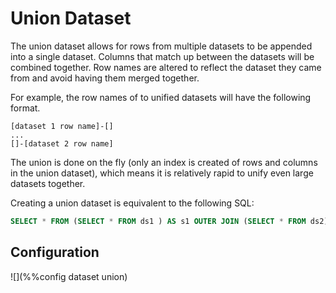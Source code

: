 # Union Dataset

The union dataset allows for rows from multiple datasets to be appended
into a single dataset. Columns that match up between the datasets will be
combined together. Row names are altered to reflect the dataset they came
from and avoid having them merged together.

For example, the row names of to unified datasets will have the following
format.

```
[dataset 1 row name]-[]
...
[]-[dataset 2 row name]
```

The union is done on the fly (only an index is created of rows and columns
in the union dataset), which means it is relatively rapid to unify even
large datasets together.

Creating a union dataset is equivalent to the following SQL:

```sql
SELECT * FROM (SELECT * FROM ds1 ) AS s1 OUTER JOIN (SELECT * FROM ds2) AS s2 ON false
```

## Configuration

![](%%config dataset union)
